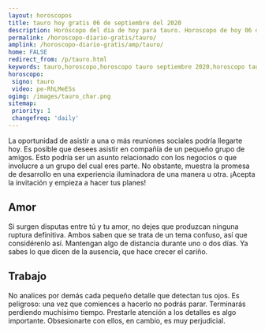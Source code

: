 ```yaml
---
layout: horoscopos
title: tauro hoy gratis 06 de septiembre del 2020 
description: Horóscopo del dia de hoy para tauro. Horoscopo de hoy 06 de septiembre del 2020. Las predicciones de amor, trabajo, vida personal gratis.
permalink: /horoscopo-diario-gratis/tauro/
amplink: /horoscopo-diario-gratis/amp/tauro/
home: FALSE
redirect_from: /p/tauro.html
keywords: tauro,horoscopo,horoscopo tauro septiembre 2020,horoscopo tauro hoy,tarot tauro septiembre 2020,horoscopo tauro,tarot tauro hoy,horoscopo de hoy,horoscopo diario,tarot del amor,horoscopo de hoy tauro,horoscopo diario del tarot, Horoscopo de hoy tauro 06 de septiembre del 2020,horóscopo del día,signos zodiacales 2020, el horoscopo de hoy
horoscopo:
 signo: tauro
 video: pe-RhLMeESs 
ogimg: /images/tauro_char.png
sitemap:
 priority: 1
 changefreq: 'daily'
---
```



La oportunidad de asistir a una o más reuniones sociales podría llegarte hoy. Es posible que desees asistir en compañía de un pequeño grupo de amigos. Esto podría ser un asunto relacionado con los negocios o que involucre a un grupo del cual eres parte. No obstante, muestra la promesa de desarrollo en una experiencia iluminadora de una manera u otra. ¡Acepta la invitación y empieza a hacer tus planes!

## Amor

Si surgen disputas entre tú y tu amor, no dejes que produzcan ninguna ruptura definitiva. Ambos saben que se trata de un tema confuso, así que considérenlo así. Mantengan algo de distancia durante uno o dos días. Ya sabes lo que dicen de la ausencia, que hace crecer el cariño.

## Trabajo

No analices por demás cada pequeño detalle que detectan tus ojos. Es peligroso: una vez que comiences a hacerlo no podrás parar. Terminarás perdiendo muchísimo tiempo. Prestarle atención a los detalles es algo importante. Obsesionarte con ellos, en cambio, es muy perjudicial.